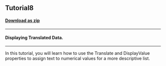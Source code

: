 ## Tutorial8
#### [Download as zip](https://minhaskamal.github.io/DownGit/#/home?url=https://github.com/GrapeCity/ComponentOne-WinForms-Samples/tree/master/NetFramework\List\VB\Tutorials\Tutorial8)
____
#### Displaying Translated Data.
____
In this tutorial, you will learn how to use the Translate and DisplayValue properties to assign text to numerical values for a more descriptive list. 











